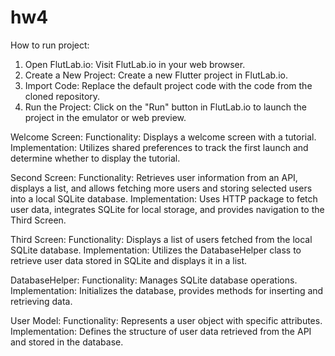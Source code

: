 # hw4

How to run project:
1. Open FlutLab.io: Visit FlutLab.io in your web browser.
2. Create a New Project: Create a new Flutter project in FlutLab.io.
3. Import Code: Replace the default project code with the code from the cloned repository.
4. Run the Project: Click on the "Run" button in FlutLab.io to launch the project in the emulator or web preview.


Welcome Screen:
  Functionality: Displays a welcome screen with a tutorial.
  Implementation: Utilizes shared preferences to track the first launch and determine whether to display the tutorial.

Second Screen:
  Functionality: Retrieves user information from an API, displays a list, and allows fetching more users and storing selected users into a local SQLite database.
  Implementation: Uses HTTP package to fetch user data, integrates SQLite for local storage, and provides navigation to the Third Screen.

Third Screen:
  Functionality: Displays a list of users fetched from the local SQLite database.
  Implementation: Utilizes the DatabaseHelper class to retrieve user data stored in SQLite and displays it in a list.

DatabaseHelper:
  Functionality: Manages SQLite database operations.
  Implementation: Initializes the database, provides methods for inserting and retrieving data.

User Model:
  Functionality: Represents a user object with specific attributes.
  Implementation: Defines the structure of user data retrieved from the API and stored in the database.
